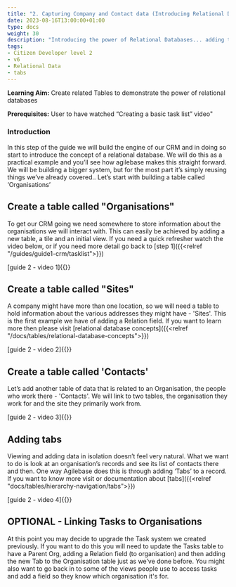 ```yaml
---
title: "2. Capturing Company and Contact data (Introducing Relational Databases)"
date: 2023-08-16T13:00:00+01:00
type: docs
weight: 30
description: "Introducing the power of Relational Databases... adding the ability to capture Company and Contact information to start building our CRM."
tags:
- Citizen Developer level 2
- v6
- Relational Data
- tabs
---
```

**Learning Aim:** Create related Tables to demonstrate the power of relational databases

**Prerequisites:** User to have watched “Creating a basic task list” video"

### Introduction
In this step of the guide we will build the engine of our CRM and in doing so start to introduce the concept of a relational database. We will do this as a practical example and you’ll see how agilebase makes this straight forward. We will be building a bigger system, but for the most part it’s simply reusing things we’ve already covered.. Let’s start with building a table called ‘Organisations’

## Create a table called "Organisations"
To get our CRM going we need somewhere to store information about the organisations we will interact with. This can easily be achieved by adding a new table, a tile and an initial view. If you need a quick refresher watch the video below, or if you need more detail go back to [step 1]({{<relref "/guides/guide1-crm/tasklist">}})

[guide 2 - video 1]{{<youtube id="F-4Qp-5udsU">}}

## Create a table called "Sites"
A company might have more than one location, so we will need a table to hold information about the various addresses they might have - 'Sites'. This is the first example we have of adding a Relation field.
 If you want to learn more then please visit [relational database concepts]({{<relref "/docs/tables/relational-database-concepts">}})


[guide 2 - video 2]{{<youtube id="psJRDyW3RMs">}}

## Create a table called 'Contacts'
Let’s add another table of data that is related to an Organisation, the people who work there - 'Contacts'.
We will link to two tables, the organisation they work for and the site they primarily work from. 

[guide 2 - video 3]{{<youtube id="Mrj6Iu7fxmg">}}

## Adding tabs
Viewing and adding data in isolation doesn’t feel very natural. What we want to do is look at an organisation’s records and see its list of contacts there and then. One way Agilebase does this is through adding ‘Tabs’ to a record.
 If you want to know more visit or documentation about [tabs]({{<relref "docs/tables/hierarchy-navigation/tabs">}})

 [guide 2 - video 4]{{<youtube id="nRSQ3IARLVI">}}

 ## OPTIONAL - Linking Tasks to Organisations
 At this point you may decide to upgrade the Task system we created previously. If you want to do this you will need to update the Tasks table to have a Parent Org, adding a Relation field (to organisation) and then adding the new Tab to the Organisation table just as we’ve done before.
You might also want to go back in to some of the views people use to access tasks and add a field so they know which organisation it's for.